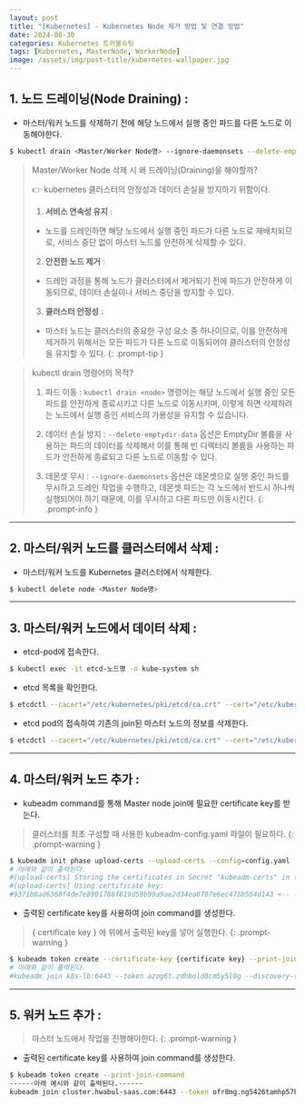 ```yaml
---
layout: post
title: "[Kubernetes] - Kubernetes Node 제거 방법 및 연결 방법"
date: 2024-06-30
categories: Kubernetes 트러블슈팅
tags: [Kubernetes, MasterNode, WorkerNode]
image: /assets/img/post-title/kubernetes-wallpaper.jpg
---
```


## 1. 노드 드레이닝(Node Draining) :
- 마스터/워커 노드를 삭제하기 전에 해당 노드에서 실행 중인 파드를 다른 노드로 이동해야한다.
``` bash
$ kubectl drain <Master/Worker Node명> --ignore-daemonsets --delete-emptydir-data
```

>Master/Worker Node 삭제 시 왜 드레이닝(Draining)을 해야할까?
>
>👉 kubernetes 클러스터의 안정성과 데이터 손실을 방지하기 위함이다.
>
>1. **서비스 연속성 유지** :
>- 노드를 드레인하면 해당 노드에서 실행 중인 파드가 다른 노드로 재배치되므로, 서비스 중단 없이 마스터 노드를 안전하게 삭제할 수 있다.
>
>2. **안전한 노드 제거** :
>- 드레인 과정을 통해 노드가 클러스터에서 제거되기 전에 파드가 안전하게 이동되므로, 데이터 손실이나 서비스 중단을 방지할 수 있다.
>
>3. **클러스터 안정성** :
> - 마스터 노드는 클러스터의 중요한 구성 요소 중 하나이므로, 이를 안전하게 제거하기 위해서는 모든 파드가 다른 노드로 이동되어야 클러스터의 안정성을 유지할 수 있다.
{: .prompt-tip }

> kubectl drain 명령어의 목적?
>1. 파드 이동 :
>`kubectl drain <node>` 명령어는 해당 노드에서 실행 중인 모든 파드를 안전하게 종료시키고 다른 노드로 이동시키며, 이렇게 하면 삭제하려는 노드에서 실행 중인 서비스의 가용성을 유지할 수 있습니다.
>
>2. 데이터 손실 방지 :
>`--delete-emptydir-data` 옵션은 EmptyDir 볼륨을 사용하는 파드의 데이터를 삭제해서 이를 통해 빈 디렉터리 볼륨을 사용하는 파드가 안전하게 종료되고 다른 노드로 이동할 수 있다.
>
>3. 데몬셋 무시 :
>`--ignore-daemonsets` 옵션은 데몬셋으로 실행 중인 파드를 무시하고 드레인 작업을 수행하고, 데몬셋 파드는 각 노드에서 반드시 하나씩 실행되어야 하기 때문에, 이를 무시하고 다른 파드만 이동시킨다.
{: .prompt-info }

* * *   

## 2. 마스터/워커 노드를 클러스터에서 삭제 :
- 마스터/워커 노드를 Kubernetes 클러스터에서 삭제한다.
```bash
$ kubectl delete node <Master Node명>
```

* * *

## 3. 마스터/워커 노드에서 데이터 삭제 :
- etcd-pod에 접속한다.
```bash
$ kubectl exec -it etcd-노드명 -n kube-system sh
```

- etcd 목록을 확인한다.
```bash
$ etcdctl --cacert="/etc/kubernetes/pki/etcd/ca.crt" --cert="/etc/kubernetes/pki/etcd/server.crt" --key="/etc/kubernetes/pki/etcd/server.key" member list
```

- etcd pod의 접속하여 기존의 join된 마스터 노드의 정보를 삭제한다.
```bash
$ etcdctl --cacert="/etc/kubernetes/pki/etcd/ca.crt" --cert="/etc/kubernetes/pki/etcd/server.crt" --key="/etc/kubernetes/pki/etcd/server.key" member remove <1열의ID값>
```

* * *

## 4. 마스터/워커 노드 추가 :
- kubeadm command를 통해 Master node join에 필요한 certificate key를 받는다.

> 클러스터를 최초 구성할 때 사용한 kubeadm-config.yaml 파일이 필요하다.
{: .prompt-warning }

```bash
$ kubeadm init phase upload-certs --upload-certs --config=config.yaml
# 아래와 같이 출력된다.
#[upload-certs] Storing the certificates in Secret "kubeadm-certs" in the "kube-system" Namespace
#[upload-certs] Using certificate key:
#9371b8ad6368f4de7e8901788f619d59b99a9ae2d34ea8707e6ec475b554d143 <-- 복사
```

- 출력된 certificate key를 사용하여 join command를 생성한다.

> { certificate key } 에 위에서 출력된 key를 넣어 실행한다.
{: .prompt-warning }

```bash
$ kubeadm token create --certificate-key {certificate key} --print-join-command
# 아래와 같이 출력된다.
#kubeadm join k8s-lb:6443 --token azog6t.zdhbold8cm5y5l0g --discovery-token-ca-cert-hash sha256:8da0a0a22f03adb6f5c8472ea7a06a5a31e12cbe9097ed5dce99abb861eb9db6 --control-plane --certificate-key 9371b8ad6368f4de7e8901788f619d59b99a9ae2d34ea8707e6ec475b554d143
```

* * *

## 5. 워커 노드 추가 :
> 마스터 노드에서 작업을 진행해야한다.
{: .prompt-warning }

- 출력된 certificate key를 사용하여 join command를 생성한다.
```bash
$ kubeadm token create --print-join-command
------아래 예시와 같이 출력된다.------
kubeadm join cluster.hwabul-saas.com:6443 --token ofr8mg.ng5426tamhp57b5h --discovery-token-ca-cert-hash sha256:a140170a070e861d88373
```